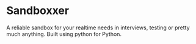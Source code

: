 # Sandboxxer
A reliable sandbox for your realtime needs in interviews, testing or pretty much anything. Built using python for Python.
